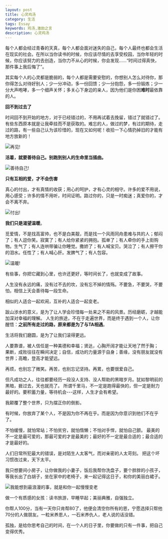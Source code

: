 ```yaml
---
layout: post
title: 心灵鸡汤
category: 生活
tags: Essay
keywords: 鸡汤,激励之言
description: 心灵鸡汤
---
```


<p>每个人都会经过青春的天真，每个人都会面对迷失的自己，每个人最终也都会生活在现实的社会。在所以当你读书的时候，你应该尽情的去享受校园，当你年轻的时候，你应该努力的去创造，当你力不从心的时候，你会发现……“时间过得真快，那件事上我后悔了”。</p>

其实每个人的心灵都是脆弱的，每个人都是需要安慰的，你想别人怎么对待你，那你得怎么对待好别人；少一分冲动，多一份回馈；少一分抱怨，多一份锻炼；少一分大声咆哮，多一个细声关怀；多关心下身边的亲人，因为他们是你困**难时**最依靠的人。

**回不到过去了**

时间回不到开始的地方，对于已经错过的，不用再试着去挽留，错过了就错过了。有些东西原本就是让我牵挂而不是获取的。难忘的人，做过的梦，有过的期待，走过的路，有一些自己认为该珍惜的，现在又如何呢！收拾一下心情扔掉旧的才能有地方放新的！

![再见!](http://www.59xihuan.cn/uploads/allimg/20130629/10781372498625-lp.jpg)

**活着，就要善待自己。别跑到别人的生命里当插曲。**

![善待自己!](http://www.59xihuan.cn/uploads/allimg/20130625/4011372149015-lp.jpg)

**只有互相的爱，才不会伤害**

真心的付出，才有真情的收获；用心的呵护，才有心灵的相守。许多的爱不用说，用心感受；许多的情不用听，时间证明。路过你的，只是一时痴迷；真爱你的，才会不离不弃。

![付出!](http://www.59xihuan.cn/uploads/allimg/20130728/37551374988061-lp.jpg)

**我们只是渴望温暖**。

觅爱情，不是找高富帅，也不是白美靓，而是找一个风雨同舟患难与共的人；郁闷了；有人逗你笑。寂寞了；有人给你紧紧的拥抱。孤单了；有人牵你的手上街购物。生气了；有人连哄带骗让你睡觉。撒娇了；有人喊宝贝。哭泣了；有人擦干你的泪水。任性了；有人喊心肝。发脾气了；有人包容。

![温暖!](http://www.59xihuan.cn/uploads/allimg/20130611/5731370924034-lp.jpg)

有些事，你把它藏到心里，也许还更好，等时间长了，也就变成了故事。

人生没有永远的痛，没有过不去的坎，没有忘不掉的情殇。不要急，不要哭，不要怕，相信上天会善待每一段生命。

相似的人适合一起欢闹，互补的人适合一起变老。


跋山涉水的意义，是为了让人学会珍惜每一处来之不易的风景。历经磨砺，才越能加深对幸福的理解。
人生的旅途，不在于走遍世界，而是终于遇到一个人，让你醒悟：**之前所有走过的路，原来都是为了与TA相遇**。

生活将我们磨圆，是为了让我们滚得更远。

人要靠谱，被人信任是一种美德和幸福；贤达，心胸开阔才能让天地了然于胸；
果断，成败往往在瞬间决定；自信，成功的力量源于自身；善缘，没有朋友就没有世界；高瞻，登高才能望远。

再烦，也别忘了微笑。再苦，也别忘记坚持。再累，也要很爱自己。

但凡成功之人，往往都要经历一段没人支持、没人帮助的黑暗岁月。犹如黎明前的黑暗，捱过去，天也就亮了。
所谓千里马，不一定是跑得最快的，但一定是耐力最好的。要积蓄力量，等待机会---这样，人生才会有希望。

我颠覆了整个世界，只为摆正你的倒影。

有时候，你放弃了某个人，不是因为你不再在乎。而是因为你意识到他们不在乎了。

不怕缓慢，就怕常站；不怕贫穷，就怕惰懒；不怕对手悍，就怕自己颤。
最美的不一定是最可爱的，那最可爱的才是最美的；最好的不一定是最合适的；最合适的才是最好的。

人们日常所犯最大的错误，是对陌生人太客气，而对亲密的人太苛刻。
把这个坏习惯改过来，天下太平。

我只想要间小房子，让你做我的小妻子，饭后我帮你洗盘子，要个胖胖的小孩子，等我长出了白胡子，坐在家中的老椅子，来一起记得这日子，和你的美丽白裙子。

![我能想到最浪漫的事，就是和你一起慢慢变老](http://7xoosr.com1.z0.glb.clouddn.com/niceHome.jpg)

做一个有质感的女孩：读书旅游，早睡早起；美丽典雅，自强独立。

你帮人100分，当有一天你只肯帮80了，他便会清空你所有的恩，宁愿选择只帮他70分的人做朋友。一粒米养恩人，一石米养仇人，老人说的话没错。

孤独，是给你思考自己的时间，在一个人的日子里，你要做的只有一件事，把自己变得优秀。
